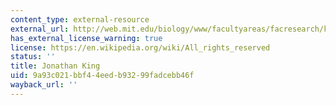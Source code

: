 ```yaml
---
content_type: external-resource
external_url: http://web.mit.edu/biology/www/facultyareas/facresearch/king.html
has_external_license_warning: true
license: https://en.wikipedia.org/wiki/All_rights_reserved
status: ''
title: Jonathan King
uid: 9a93c021-bbf4-4eed-b932-99fadcebb46f
wayback_url: ''
---
```

